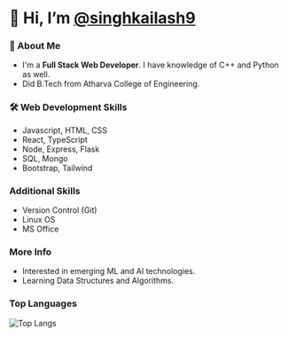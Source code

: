 # 👋 Hi, I’m [@singhkailash9](https://github.com/singhkailash9)

### 🚀 About Me
-  I'm a **Full Stack Web Developer**. I have knowledge of C++ and Python as well.
-  Did B.Tech from Atharva College of Engineering.

### 🛠 Web Development Skills
-  Javascript, HTML, CSS
-  React, TypeScript
-  Node, Express, Flask
-  SQL, Mongo
-  Bootstrap, Tailwind

### Additional Skills
-  Version Control (Git)
-  Linux OS
-  MS Office

### More Info
- Interested in emerging ML and AI technologies.
- Learning Data Structures and Algorithms.

### Top Languages
![Top Langs](https://github-readme-stats.vercel.app/api/top-langs/?username=singhkailash9&layout=donut&theme=dark)
